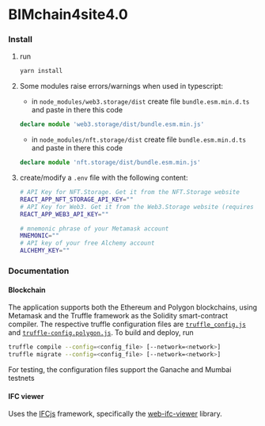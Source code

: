 # BIMchain4site4.0

### Install

1. run

    ```bash
    yarn install
    ```

1. Some modules raise errors/warnings when used in typescript:

   - in `node_modules/web3.storage/dist` create file `bundle.esm.min.d.ts` and paste in there this code
   ```ts
   declare module 'web3.storage/dist/bundle.esm.min.js'
   ```
   - in `node_modules/nft.storage/dist` create file `bundle.esm.min.d.ts` and paste in there this code
   ```ts
   declare module 'nft.storage/dist/bundle.esm.min.js'
   ```

1. create/modify a `.env` file with the following content:
    ```bash
    # API Key for NFT.Storage. Get it from the NFT.Storage website
    REACT_APP_NFT_STORAGE_API_KEY="" 
    # API Key for Web3. Get it from the Web3.Storage website (requires free account)
    REACT_APP_WEB3_API_KEY=""

    # mnemonic phrase of your Metamask account
    MNEMONIC=""
    # API key of your free Alchemy account
    ALCHEMY_KEY=""
    ```

### Documentation

#### Blockchain

The application supports both the Ethereum and Polygon blockchains, using Metamask and the Truffle framework as the Solidity smart-contract compiler.
The respective truffle configuration files are [`truffle_config.js`](./truffle-config.js) and [`truffle-config.polygon.js`](./truffle-config.polygon.js).
To build and deploy, run 
```bash
truffle compile --config=<config_file> [--network=<network>]
truffle migrate --config=<config_file> [--network=<network>]
```
For testing, the configuration files support the Ganache and Mumbai testnets

#### IFC viewer

Uses the [IFCjs](https://github.com/IFCjs) framework, specifically the [web-ifc-viewer](https://github.com/IFCjs/web-ifc-viewer) library.


